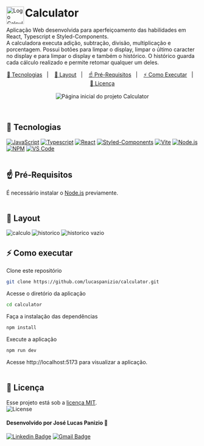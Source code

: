 <div>
  <img src="https://github.com/lucaspanizio/calculator/assets/32407181/8a087f9f-e757-4301-a2d8-66e08729d358" alt="Logo Calculator" title="Calculator" width="46" align="left">
  <h1 align="left">Calculator</h1>
</div>

<p align="left">
  Aplicação Web desenvolvida para aperfeiçoamento das habilidades em React, Typescript e Styled-Components. <br>
  A calculadora executa adição, subtração, divisão, multiplicação e porcentagem. 
  Possui botões para limpar o display, limpar o último caracter no display e para limpar o display e também o histórico.
  O histórico guarda cada cálculo realizado e permite retomar qualquer um deles.  
</p>

<p align="center">
  <a href="#-tecnologias">🚀 Tecnologias</a>&nbsp;&nbsp;&nbsp;|&nbsp;&nbsp;&nbsp;
  <a href="#-layout">🎨 Layout</a>&nbsp;&nbsp;&nbsp;|&nbsp;&nbsp;&nbsp;
  <a href="#-pré-requisitos">☝ Pré-Requisitos</a>&nbsp;&nbsp;&nbsp;|&nbsp;&nbsp;&nbsp;
  <a href="#-como-executar">⚡ Como Executar</a>&nbsp;&nbsp;&nbsp;|&nbsp;&nbsp;&nbsp;
  <a href="#-licença">📜 Licença</a>
  <br><br>
  <img src="https://github.com/lucaspanizio/calculator/assets/32407181/49545e94-e94d-49d5-8181-6f62cbe5f920" alt="Página inicial do projeto Calculator" title="Página inicial do projeto Calculator">  
</p>
<br>

## 🚀 Tecnologias
<div>
  <a href="https://developer.mozilla.org/pt-BR/docs/Web/JavaScript" target="_blank"><img src="https://img.shields.io/badge/JavaScript-F7DF1E?style=for-the-badge&logo=javascript&logoColor=black" alt="JavaScript"/></a>
  <a href="https://www.typescriptlang.org/" target="_blank"><img src="https://img.shields.io/badge/Typescript-%233178C6?style=for-the-badge&logo=Typescript&logoColor=%23fff" alt="Typescript"/></a>
  <a href="https://react.dev/" target="_blank"><img src="https://img.shields.io/badge/React-20232A?style=for-the-badge&logo=react&logoColor=61DAFB" alt="React"/></a>
  <a href="https://styled-components.com/" target="_blank"><img src="https://img.shields.io/badge/styled--components-DB7093?style=for-the-badge&logo=styled-components&logoColor=white" alt="Styled-Components"/></a>
  <a href="https://vitejs.dev/" target="_blank"><img src="https://img.shields.io/badge/Vite-%23646CFF?style=for-the-badge&logo=vite&logoColor=%23ffc720" alt="Vite"/></a>
  <a href="https://nodejs.org/en" target="_blank"><img src="https://img.shields.io/badge/Node.JS-%238cbf3e?style=for-the-badge&logo=node.js&logoColor=%2345453b" alt="Node.js"/></a> 
  <a href="https://www.npmjs.com/" target="_blank"><img src="https://img.shields.io/badge/NPM-%23CB3837?style=for-the-badge&logo=npm" alt="NPM"/></a>
  <a href="https://code.visualstudio.com/" target="_blank"><img src="https://img.shields.io/badge/VSCode-%23007ACC?style=for-the-badge&logo=visualstudiocode" alt="VS Code"/></a> 
</div>
<br>

## ☝ Pré-Requisitos
É necessário instalar o <a href="https://nodejs.org/en">Node.js</a> previamente.
<br><br>

## 🎨 Layout
![calculo](https://github.com/lucaspanizio/calculator/assets/32407181/9fd44659-afd4-4bc9-a53d-c1c9ba098ce0)
![historico](https://github.com/lucaspanizio/calculator/assets/32407181/0b2c3d83-2b16-45b4-a64e-792e19389f5f)
![historico vazio](https://github.com/lucaspanizio/calculator/assets/32407181/cff03d24-3bb9-4905-83fd-5a9d0dccc1b1)
<br>

## ⚡ Como executar 

Clone este repositório

```bash
git clone https://github.com/lucaspanizio/calculator.git
```

Acesse o diretório da aplicação

```bash
cd calculator
```

Faça a instalação das dependências

```bash
npm install
```

Execute a aplicação

```bash
npm run dev
```

Acesse http://localhost:5173 para visualizar a aplicação.
<br><br>

## 📜 Licença
<p>Esse projeto está sob a <a href="https://github.com/lucaspanizio/calculator/blob/master/LICENSE">licença MIT</a>.<br>
<img alt="License" src="https://img.shields.io/static/v1?label=license&message=MIT&color=49AA26&labelColor=000000">
</p>

#### Desenvolvido por José Lucas Panizio 🖖

[![Linkedin Badge](https://img.shields.io/badge/-LinkedIn-blue?style=flat-square&logo=Linkedin&logoColor=white&link=https://www.linkedin.com/in/lucaspanizio/)](https://www.linkedin.com/in/lucaspanizio/)
[![Gmail Badge](https://img.shields.io/badge/-Gmail-ff0000?style=flat-square&labelColor=ff0000&logo=gmail&logoColor=white&link=mailto:lucaspanizio@gmail.com)](mailto:lucaspanizio@gmail.com)
